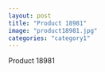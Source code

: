 ```yaml
---
layout: post
title: "Product 18981"
image: "product18981.jpg"
categories: "category1"
---
```

Product 18981

